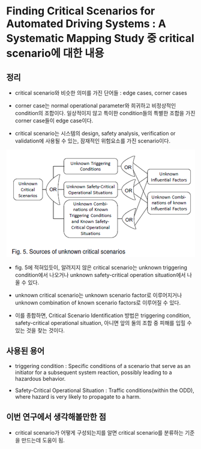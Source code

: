 # Finding Critical Scenarios for Automated Driving Systems : A Systematic Mapping Study 중 critical scenario에 대한 내용

## 정리

- critical scenario와 비슷한 의미를 가진 단어들 : edge cases, corner cases

- corner case는 normal operational parameter와 희귀하고 비정상적인 condition의 조합이다. 일상적이지 않고 특이한 condition들의 특별한 조합을 가진 corner case들이 edge case이다.

- critical scenario는 시스템의 design, safety analysis, verification or validation에 사용될 수 있는, 잠재적인 위험요소를 가진 scenario이다.

![figure_5](../image/finding_critical_scenarios_figure5.png)

- fig. 5에 적혀있듯이, 알려지지 않은 critical scenario는 unknown triggering condition에서 나오거나 unknown safety-critical operation situation에서 나올 수 있다.

- unknown critical scenario는 unknown scenario factor로 이루어지거나 unknown combination of known scenario factors로 이루어질 수 있다.

- 이를 종합하면, Critical Scenario Identification 방법은 triggering condition, safety-critical operational situation, 아니면 앞의 둘의 조합 중 피해를 입힐 수 있는 것을 찾는 것이다.

## 사용된 용어

- triggering condition : Specific conditions of a scenario that serve as an initiator for a subsequent system reaction, possibly leading to a hazardous behavior.

- Safety-Critical Operational Situation : Traffic conditions(within the ODD), where hazard is very likely to propagate to a harm.

## 이번 연구에서 생각해볼만한 점

- critical scenario가 어떻게 구성되는지를 알면 critical scenario를 분류하는 기준을 만드는데 도움이 됨.
